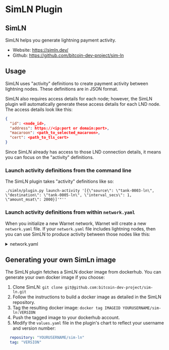 # SimLN Plugin

## SimLN
SimLN helps you generate lightning payment activity.

* Website: https://simln.dev/
* Github: https://github.com/bitcoin-dev-project/sim-ln

## Usage
SimLN uses "activity" definitions to create payment activity between lightning nodes. These definitions are in JSON format.

SimLN also requires access details for each node; however, the SimLN plugin will automatically generate these access details for each LND node. The access details look like this:

```` JSON
{
  "id": <node_id>,
  "address": https://<ip:port or domain:port>,
  "macaroon": <path_to_selected_macaroon>,
  "cert": <path_to_tls_cert>
}
````

Since SimLN already has access to those LND connection details, it means you can focus on the "activity" definitions.

### Launch activity definitions from the command line
The SimLN plugin takes "activity" definitions like so:

`./simln/plugin.py launch-activity '[{\"source\": \"tank-0003-ln\", \"destination\": \"tank-0005-ln\", \"interval_secs\": 1, \"amount_msat\": 2000}]'"''`

### Launch activity definitions from within `network.yaml`
When you initialize a new Warnet network, Warnet will create a new `network.yaml` file.  If your `network.yaml` file includes lightning nodes, then you can use SimLN to produce activity between those nodes like this:

<details>
<summary>network.yaml</summary>

````yaml
nodes:
  - name: tank-0000
    addnode:
      - tank-0001
    ln:
      lnd: true

  - name: tank-0001
    addnode:
      - tank-0002
    ln:
      lnd: true

  - name: tank-0002
    addnode:
      - tank-0000
    ln:
      lnd: true

  - name: tank-0003
    addnode:
      - tank-0000
    ln:
      lnd: true
    lnd:
      config: |
        bitcoin.timelockdelta=33
      channels:
        - id:
            block: 300
            index: 1
          target: tank-0004-lnd
          capacity: 100000
          push_amt: 50000

  - name: tank-0004
    addnode:
      - tank-0000
    ln:
      lnd: true
    lnd:
      channels:
        - id:
            block: 300
            index: 2
          target: tank-0005-lnd
          capacity: 50000
          push_amt: 25000

  - name: tank-0005
    addnode:
      - tank-0000
    ln:
      lnd: true

plugins:
  postDeploy:
    simln:
      entrypoint: "../../plugins/simln"  # This is the path to the simln plugin folder (relative to the network.yaml file).
      activity: '[{"source": "tank-0003-lnd", "destination": "tank-0005-lnd", "interval_secs": 1, "amount_msat": 2000}]'
````

</details>


## Generating your own SimLn image
The SimLN plugin fetches a SimLN docker image from dockerhub. You can generate your own docker image if you choose:

1. Clone SimLN: `git clone git@github.com:bitcoin-dev-project/sim-ln.git`
2. Follow the instructions to build a docker image as detailed in the SimLN repository.
3. Tag the resulting docker image: `docker tag IMAGEID YOURUSERNAME/sim-ln:VERSION`
4. Push the tagged image to your dockerhub account.
5. Modify the `values.yaml` file in the plugin's chart to reflect your username and version number:
```YAML
  repository: "YOURUSERNAME/sim-ln"
  tag: "VERSION"
```

